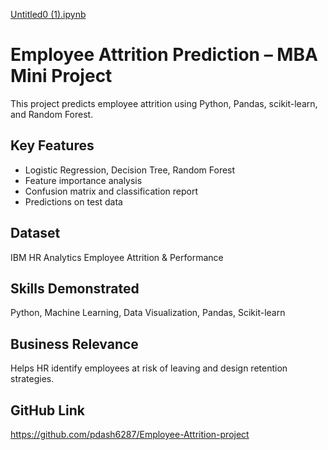 [Untitled0 (1).ipynb](https://github.com/user-attachments/files/21955338/Untitled0.1.ipynb)
# Employee Attrition Prediction – MBA Mini Project

This project predicts employee attrition using Python, Pandas, scikit-learn, and Random Forest.

## Key Features
- Logistic Regression, Decision Tree, Random Forest
- Feature importance analysis
- Confusion matrix and classification report
- Predictions on test data

## Dataset
IBM HR Analytics Employee Attrition & Performance

## Skills Demonstrated
Python, Machine Learning, Data Visualization, Pandas, Scikit-learn

## Business Relevance
Helps HR identify employees at risk of leaving and design retention strategies.

## GitHub Link
https://github.com/pdash6287/Employee-Attrition-project
